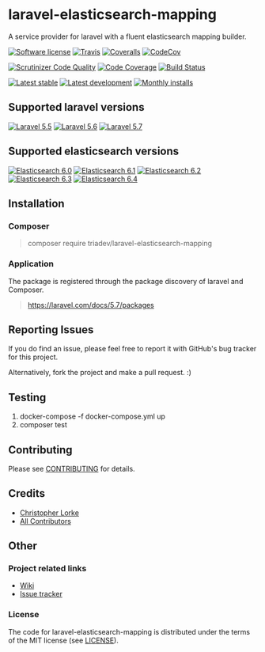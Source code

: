 # laravel-elasticsearch-mapping
A service provider for laravel with a fluent elasticsearch mapping builder.

[![Software license][ico-license]](LICENSE)
[![Travis][ico-travis]][link-travis]
[![Coveralls](https://coveralls.io/repos/github/triadev/laravel-elasticsearch-mapping/badge.svg?branch=master)](https://coveralls.io/github/triadev/laravel-elasticsearch-mapping?branch=master)
[![CodeCov](https://codecov.io/gh/triadev/laravel-elasticsearch-mapping/branch/master/graph/badge.svg)](https://codecov.io/gh/triadev/laravel-elasticsearch-mapping)

[![Scrutinizer Code Quality](https://scrutinizer-ci.com/g/triadev/laravel-elasticsearch-mapping/badges/quality-score.png?b=master)](https://scrutinizer-ci.com/g/triadev/laravel-elasticsearch-mapping/?branch=master)
[![Code Coverage](https://scrutinizer-ci.com/g/triadev/laravel-elasticsearch-mapping/badges/coverage.png?b=master)](https://scrutinizer-ci.com/g/triadev/laravel-elasticsearch-mapping/?branch=master)
[![Build Status](https://scrutinizer-ci.com/g/triadev/laravel-elasticsearch-mapping/badges/build.png?b=master)](https://scrutinizer-ci.com/g/triadev/laravel-elasticsearch-mapping/build-status/master)

[![Latest stable][ico-version-stable]][link-packagist]
[![Latest development][ico-version-dev]][link-packagist]
[![Monthly installs][ico-downloads-monthly]][link-downloads]

## Supported laravel versions
[![Laravel 5.5][icon-l55]][link-laravel]
[![Laravel 5.6][icon-l56]][link-laravel]
[![Laravel 5.7][icon-l57]][link-laravel]

## Supported elasticsearch versions
[![Elasticsearch 6.0][icon-e60]][link-elasticsearch]
[![Elasticsearch 6.1][icon-e61]][link-elasticsearch]
[![Elasticsearch 6.2][icon-e62]][link-elasticsearch]
[![Elasticsearch 6.3][icon-e63]][link-elasticsearch]
[![Elasticsearch 6.4][icon-e64]][link-elasticsearch]

## Installation

### Composer
> composer require triadev/laravel-elasticsearch-mapping

### Application
The package is registered through the package discovery of laravel and Composer.
>https://laravel.com/docs/5.7/packages

## Reporting Issues
If you do find an issue, please feel free to report it with GitHub's bug tracker for this project.

Alternatively, fork the project and make a pull request. :)

## Testing
1. docker-compose -f docker-compose.yml up
2. composer test

## Contributing
Please see [CONTRIBUTING](CONTRIBUTING.md) for details.

## Credits
- [Christopher Lorke][link-author]
- [All Contributors][link-contributors]

## Other

### Project related links
- [Wiki](https://github.com/triadev/laravel-elasticsearch-mapping/wiki)
- [Issue tracker](https://github.com/triadev/laravel-elasticsearch-mapping/issues)

### License
The code for laravel-elasticsearch-mapping is distributed under the terms of the MIT license (see [LICENSE](LICENSE)).

[ico-license]: https://img.shields.io/github/license/triadev/laravel-elasticsearch-mapping.svg?style=flat-square
[ico-version-stable]: https://img.shields.io/packagist/v/triadev/laravel-elasticsearch-mapping.svg?style=flat-square
[ico-version-dev]: https://img.shields.io/packagist/vpre/triadev/laravel-elasticsearch-mapping.svg?style=flat-square
[ico-downloads-monthly]: https://img.shields.io/packagist/dm/triadev/laravel-elasticsearch-mapping.svg?style=flat-square
[ico-travis]: https://travis-ci.org/triadev/laravel-elasticsearch-mapping.svg?branch=master

[link-packagist]: https://packagist.org/packages/triadev/laravel-elasticsearch-mapping
[link-downloads]: https://packagist.org/packages/triadev/laravel-elasticsearch-mapping/stats
[link-travis]: https://travis-ci.org/triadev/laravel-elasticsearch-mapping

[icon-l55]: https://img.shields.io/badge/Laravel-5.5-brightgreen.svg?style=flat-square
[icon-l56]: https://img.shields.io/badge/Laravel-5.6-brightgreen.svg?style=flat-square
[icon-l57]: https://img.shields.io/badge/Laravel-5.7-brightgreen.svg?style=flat-square

[icon-e60]: https://img.shields.io/badge/Elasticsearch-6.0-brightgreen.svg?style=flat-square
[icon-e61]: https://img.shields.io/badge/Elasticsearch-6.1-brightgreen.svg?style=flat-square
[icon-e62]: https://img.shields.io/badge/Elasticsearch-6.2-brightgreen.svg?style=flat-square
[icon-e63]: https://img.shields.io/badge/Elasticsearch-6.3-brightgreen.svg?style=flat-square
[icon-e64]: https://img.shields.io/badge/Elasticsearch-6.4-brightgreen.svg?style=flat-square

[link-laravel]: https://laravel.com
[link-elasticsearch]: https://www.elastic.co/
[link-author]: https://github.com/triadev
[link-contributors]: ../../contributors